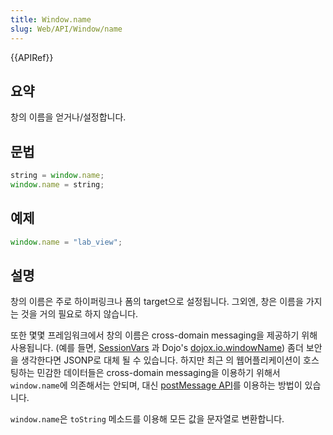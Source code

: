 ```yaml
---
title: Window.name
slug: Web/API/Window/name
---
```


{{APIRef}}

## 요약

창의 이름을 얻거나/설정합니다.

## 문법

```js
string = window.name;
window.name = string;
```

## 예제

```js
window.name = "lab_view";
```

## 설명

창의 이름은 주로 하이퍼링크나 폼의 target으로 설정됩니다. 그외엔, 창은 이름을 가지는 것을 거의 필요로 하지 않습니다.

또한 몇몇 프레임워크에서 창의 이름은 cross-domain messaging을 제공하기 위해 사용됩니다. (예를 들면, [SessionVars](http://www.thomasfrank.se/sessionvars.html) 과 Dojo's [dojox.io.windowName](http://www.sitepen.com/blog/2008/07/22/windowname-transport/)) 좀더 보안을 생각한다면 JSONP로 대체 될 수 있습니다. 하지만 최근 의 웹어플리케이션이 호스팅하는 민감한 데이터들은 cross-domain messaging을 이용하기 위해서 `window.name`에 의존해서는 안되며, 대신 [postMessage API](/ko/docs/Web/API/Window/postMessage)를 이용하는 방법이 있습니다.

`window.name`은 `toString` 메소드를 이용해 모든 값을 문자열로 변환합니다.

